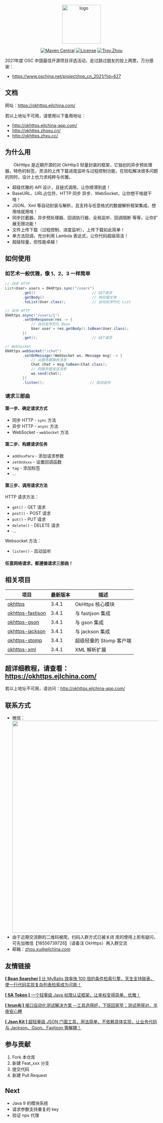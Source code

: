 <p align="center">
  <a href="http://okhttps.ejlchina.com/" target="_blank">
    <img width="128" src="https://images.gitee.com/uploads/images/2020/0511/091408_c26f1306_1393412.png" alt="logo">
  </a>
</p>
<p align="center">
    <a href="https://maven-badges.herokuapp.com/maven-central/com.ejlchina/okhttps/"><img src="https://maven-badges.herokuapp.com/maven-central/com.ejlchina/okhttps/badge.svg" alt="Maven Central"></a>
    <a href="https://gitee.com/ejlchina-zhxu/okhttps/blob/master/LICENSE"><img src="https://img.shields.io/hexpm/l/plug.svg" alt="License"></a>
    <a href="https://github.com/ejlchina"><img src="https://img.shields.io/badge/%E4%BD%9C%E8%80%85-ejlchina-orange.svg" alt="Troy.Zhou"></a>
</p>

2021年度 OSC 中国最佳开源项目评选活动，走过路过朋友的投上两票，万分感谢：

* https://www.oschina.net/project/top_cn_2021/?id=627

## 文档

网址：https://okhttps.ejlchina.com/

若以上地址不可用，请使用以下备用地址：

* http://okhttps.ejlchina-app.com/
* http://okhttps.zhoxu.cn/
* http://okhttps.zhxu.cc/

## 为什么用

　　OkHttps 是近期开源的对 OkHttp3 轻量封装的框架，它独创的异步预处理器，特色的标签，灵活的上传下载进度监听与过程控制功能，在轻松解决很多问题的同时，设计上也力求纯粹与优雅。

* 超级优雅的 API 设计，且链式调用，让你顺滑到底！
* BaseURL、URL占位符、HTTP 同步 异步、WebSocket，让你想干啥就干啥！ 
* JSON、Xml 等自动封装与解析，且支持与任意格式的数据解析框架集成，想用啥就用啥！
* 同步拦截器、异步预处理器、回调执行器、全局监听、回调阻断 等等，让你扩展无限功能！
* 文件上传下载（过程控制、进度监听），上传下载如此简单！
* 单方法回调，充分利用 Lambda 表达式，让你代码超级简洁！
* 超级轻量，但性能卓越！

## 如何使用

### 如艺术一般优雅，像 1、2、3 一样简单

```java
// 同步 HTTP
List<User> users = OkHttps.sync("/users") 
        .get()                          // GET请求
        .getBody()                      // 响应报文体
        .toList(User.class);            // 自动反序列化 List 

// 异步 HTTP
OkHttps.async("/users/1")
        .setOnResponse(res -> {
            // 自动反序列化 Bean 
            User user = res.getBody().toBean(User.class);
        })
        .get();                         // GET请求

// WebSocket
OkHttps.webSocket("/chat") 
        .setOnMessage((WebSocket ws, Message msg) -> {
            // 从服务器接收消息
            Chat chat = msg.toBean(Chat.class);
            // 向服务器发送消息
            ws.send(chat); 
        })
        .listen();                     // 启动监听
```

### 请求三部曲

#### 第一步、确定请求方式
    
* 同步 HTTP - `sync` 方法
* 异步 HTTP - `async` 方法
* WebSocket - `webSocket` 方法

#### 第二步、构建请求任务

* `addXxxPara` - 添加请求参数
* `setOnXxxx` - 设置回调函数
* `tag` - 添加标签
* ...

#### 第三步、调用请求方法

HTTP 请求方法：

* `get()` - GET 请求
* `post()` - POST 请求
* `put()` - PUT 请求
* `delete()` - DELETE 请求
* ...

Websocket 方法：

* `listen()` - 启动监听

#### 任意网络请求，都遵循请求三部曲！

## 相关项目

项目 | 最新版本 | 描述
-|-|-
[okhttps](https://gitee.com/ejlchina-zhxu/okhttps/tree/dev/okhttps) | 3.4.1 | OkHttps 核心模块
[okhttps-fastjson](https://gitee.com/ejlchina-zhxu/okhttps/tree/dev/okhttps-fastjson) | 3.4.1 | 与 fastjson 集成
[okhttps-gson](https://gitee.com/ejlchina-zhxu/okhttps/tree/dev/okhttps-gson) | 3.4.1 | 与 gson 集成
[okhttps-jackson](https://gitee.com/ejlchina-zhxu/okhttps/tree/dev/okhttps-jackson) | 3.4.1 | 与 jackson 集成
[okhttps-stomp](https://gitee.com/ejlchina-zhxu/okhttps/tree/dev/okhttps-stomp) | 3.4.1 | 超级轻量的 Stomp 客户端
[okhttps-xml](https://gitee.com/ejlchina-zhxu/okhttps/tree/dev/okhttps-xml) | 3.4.1 | XML 解析扩展

## 超详细教程，请查看：https://okhttps.ejlchina.com/
若以上地址不可用，请访问：http://okhttps.ejlchina-app.com/

## 联系方式

* 微信：<img src="https://images.gitee.com/uploads/images/2020/0718/142637_87d27a5c_1393412.png" width="700px">
* 由于近期交流群的二维码被爬，扫码入群方式已被关闭
库的使用上若有疑问，可先加微信【18556739726】（请备注 OkHttps）再入群交流
* 邮箱：zhou.xu@ejlchina.com

## 友情链接

[**[ Bean Searcher ]** 比 MyBatis 效率快 100 倍的条件检索引擎，天生支持联表，使一行代码实现复杂列表检索成为可能！](https://github.com/ejlchina/bean-searcher)

[**[ SA Token ]** 一个轻量级 Java 权限认证框架，让鉴权变得简单、优雅！](https://github.com/dromara/Sa-Token)

[**[ hrun4j ]** 接口自动化测试解决方案 --工具选得好，下班回家早；测试用得对，半夜安心睡 ](https://github.com/lematechvip/hrun4j)

[**[ Json Kit ]** 超轻量级 JSON 门面工具，用法简单，不依赖具体实现，让业务代码与 Jackson、Gson、Fastjson 等解耦！](https://gitee.com/ejlchina-zhxu/jsonkit)

## 参与贡献

1.  Fork 本仓库
2.  新建 Feat_xxx 分支
3.  提交代码
4.  新建 Pull Request

## Next

* Java 9 的模块系统
* 请求参数支持重复的 key
* 验证 nps 代理
